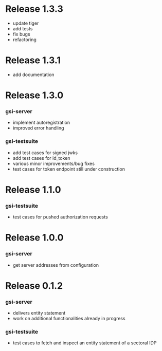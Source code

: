 # Release 1.3.3

- update tiger
- add tests
- fix bugs
- refactoring

# Release 1.3.1

- add documentation

# Release 1.3.0

### gsi-server

- implement autoregistration
- improved error handling

### gsi-testsuite

- add test cases for signed jwks
- add test cases for id_token
- various minor improvements/bug fixes
- test cases for token endpoint still under construction

# Release 1.1.0

### gsi-testsuite

- test cases for pushed authorization requests

# Release 1.0.0

### gsi-server

- get server addresses from configuration

# Release 0.1.2

### gsi-server

- delivers entity statement
- work on additional functionalities already in progress

### gsi-testsuite

- test cases to fetch and inspect an entity statement of a sectoral IDP

